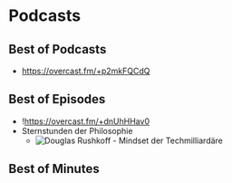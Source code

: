 # Podcasts

## Best of Podcasts
- https://overcast.fm/+p2mkFQCdQ

## Best of Episodes
- !https://overcast.fm/+dnUhHHav0
- Sternstunden der Philosophie
  - ![Douglas Rushkoff - Mindset der Techmilliardäre](https://overcast.fm/+AAjKsW36oKk)

## Best of Minutes